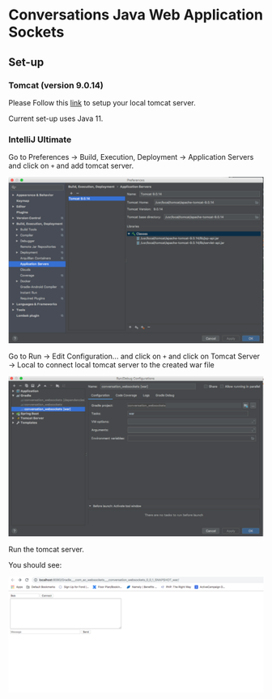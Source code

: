 # Conversations Java Web Application Sockets

## Set-up

### Tomcat (version 9.0.14)

Please Follow this [link](https://www.mulesoft.com/tcat/tomcat-linux) to setup
your local tomcat server.

Current set-up uses Java 11.

### IntelliJ Ultimate

Go to Preferences -> Build, Execution, Deployment -> Application Servers
and click on `+` and add tomcat server.

![alt setting-tomcat-server](docs/images/setting_up_tomcat.png)

Go to Run -> Edit Configuration... and click on `+` and click on Tomcat Server
-> Local to connect local tomcat server to the created war file

![alt setting-up-war-file](docs/images/setting_up_war_file.png)

Run the tomcat server.

You should see: 

![alt example_chat_web_application](docs/images/example_chat_web_application.png)